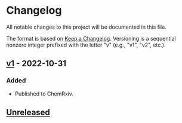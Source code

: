# Changelog

All notable changes to this project will be documented in this file.

The format is based on [Keep a Changelog](https://keepachangelog.com/en/1.0.0/). Versioning is a sequential nonzero integer prefixed with the letter "v" (e.g., "v1", "v2", etc.).

## [v1] - 2022-10-31
### Added
- Published to ChemRxiv.

## [Unreleased]

[Unreleased]: https://github.com/metamolecular/balsa/compare/v1...HEAD
[v1]: https://github.com/metamolecular/balsadoc/releases/tag/v1